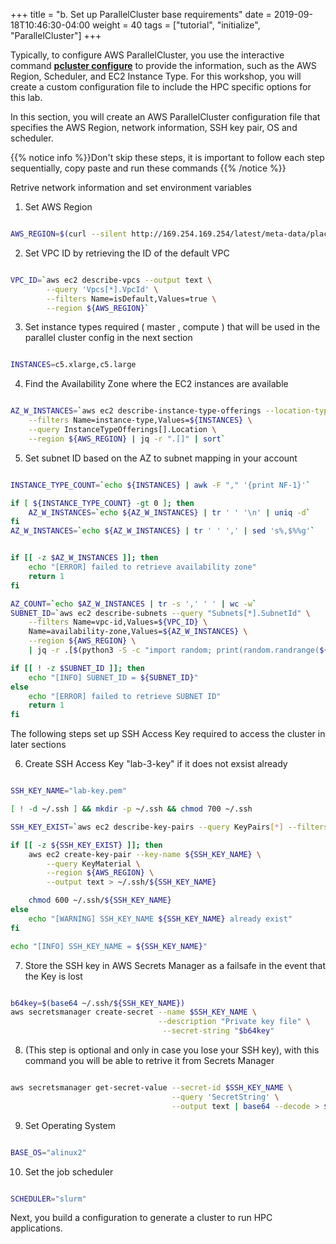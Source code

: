 +++
title = "b. Set up ParallelCluster base requirements"
date = 2019-09-18T10:46:30-04:00
weight = 40
tags = ["tutorial", "initialize", "ParallelCluster"]
+++


Typically, to configure AWS ParallelCluster, you use the interactive command [**pcluster configure**](https://docs.aws.amazon.com/parallelcluster/latest/ug/getting-started-configuring-parallelcluster.html) to provide the information, such as the AWS Region, Scheduler, and EC2 Instance Type.
For this workshop, you will create a custom configuration file to include the HPC specific options for this lab. 

In this section, you will create an AWS ParallelCluster configuration file that specifies the AWS Region, network information, SSH key pair, OS and scheduler.

{{% notice info %}}Don't skip these steps, it is important to follow each step sequentially, copy paste and run these commands
{{% /notice %}}

Retrive network information and set environment variables

1. Set AWS Region

```bash

AWS_REGION=$(curl --silent http://169.254.169.254/latest/meta-data/placement/region)

```
2. Set VPC ID by retrieving the ID of the default VPC

```bash

VPC_ID=`aws ec2 describe-vpcs --output text \
        --query 'Vpcs[*].VpcId' \
        --filters Name=isDefault,Values=true \
        --region ${AWS_REGION}`

```

3. Set instance types required ( master , compute ) that will be used in the parallel cluster config in the next section

```bash

INSTANCES=c5.xlarge,c5.large

```

4. Find the Availability Zone where the EC2 instances are available 

```bash

AZ_W_INSTANCES=`aws ec2 describe-instance-type-offerings --location-type "availability-zone" \
    --filters Name=instance-type,Values=${INSTANCES} \
    --query InstanceTypeOfferings[].Location \
    --region ${AWS_REGION} | jq -r ".[]" | sort`

```

5. Set subnet ID based on the AZ to subnet mapping in your account

```bash

INSTANCE_TYPE_COUNT=`echo ${INSTANCES} | awk -F "," '{print NF-1}'`

if [ ${INSTANCE_TYPE_COUNT} -gt 0 ]; then
    AZ_W_INSTANCES=`echo ${AZ_W_INSTANCES} | tr ' ' '\n' | uniq -d`
fi
AZ_W_INSTANCES=`echo ${AZ_W_INSTANCES} | tr ' ' ',' | sed 's%,$%%g'`


if [[ -z $AZ_W_INSTANCES ]]; then
    echo "[ERROR] failed to retrieve availability zone"
    return 1
fi

AZ_COUNT=`echo $AZ_W_INSTANCES | tr -s ',' ' ' | wc -w`
SUBNET_ID=`aws ec2 describe-subnets --query "Subnets[*].SubnetId" \
    --filters Name=vpc-id,Values=${VPC_ID} \
    Name=availability-zone,Values=${AZ_W_INSTANCES} \
    --region ${AWS_REGION} \
    | jq -r .[$(python3 -S -c "import random; print(random.randrange(${AZ_COUNT}))")]`

if [[ ! -z $SUBNET_ID ]]; then
    echo "[INFO] SUBNET_ID = ${SUBNET_ID}"
else
    echo "[ERROR] failed to retrieve SUBNET ID"
    return 1
fi

```

The following steps set up SSH Access Key required to access the cluster in later sections

6. Create SSH Access Key "lab-3-key" if it does not exsist already 

```bash

SSH_KEY_NAME="lab-key.pem" 

[ ! -d ~/.ssh ] && mkdir -p ~/.ssh && chmod 700 ~/.ssh

SSH_KEY_EXIST=`aws ec2 describe-key-pairs --query KeyPairs[*] --filters Name=key-name,Values=${SSH_KEY_NAME} --region ${AWS_REGION} | jq "select(length > 0)"`

if [[ -z ${SSH_KEY_EXIST} ]]; then
    aws ec2 create-key-pair --key-name ${SSH_KEY_NAME} \
        --query KeyMaterial \
        --region ${AWS_REGION} \
        --output text > ~/.ssh/${SSH_KEY_NAME}

    chmod 600 ~/.ssh/${SSH_KEY_NAME}
else
    echo "[WARNING] SSH_KEY_NAME ${SSH_KEY_NAME} already exist"
fi

echo "[INFO] SSH_KEY_NAME = ${SSH_KEY_NAME}"

```

7. Store the SSH key  in AWS Secrets Manager as a failsafe in the event that the Key is lost

```bash

b64key=$(base64 ~/.ssh/${SSH_KEY_NAME})
aws secretsmanager create-secret --name $SSH_KEY_NAME \
                                 --description "Private key file" \
                                  --secret-string "$b64key"

```

8. (This step is optional and only in case you lose your SSH key), with this command you will be able to retrive it from Secrets Manager

```bash

aws secretsmanager get-secret-value --secret-id $SSH_KEY_NAME \
                                    --query 'SecretString' \
                                    --output text | base64 --decode > $SSH_KEY_NAME
```

9. Set Operating System 


```bash

BASE_OS="alinux2"

```

10. Set the job scheduler

```bash

SCHEDULER="slurm"

```

Next, you build a configuration to generate a cluster to run  HPC applications.
